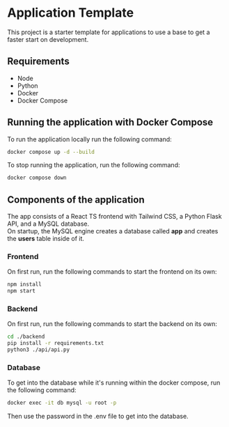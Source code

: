 # Application Template

This project is a starter template for applications to use a base to get a faster start on development.

## Requirements

* Node
* Python
* Docker
* Docker Compose

## Running the application with Docker Compose

To run the application locally run the following command:

```bash
docker compose up -d --build
```

To stop running the application, run the following command:

```bash
docker compose down
```

## Components of the application

The app consists of a React TS frontend with Tailwind CSS, a Python Flask API, and a MySQL database.\
On startup, the MySQL engine creates a database called **app** and creates the **users** table inside of it.

### Frontend

On first run, run the following commands to start the frontend on its own:

```bash
npm install
npm start
```

### Backend

On first run, run the following commands to start the backend on its own:

```bash
cd ./backend
pip install -r requirements.txt
python3 ./api/api.py
```

### Database

To get into the database while it's running within the docker compose, run the following command:

```bash
docker exec -it db mysql -u root -p
```

Then use the password in the .env file to get into the database.
